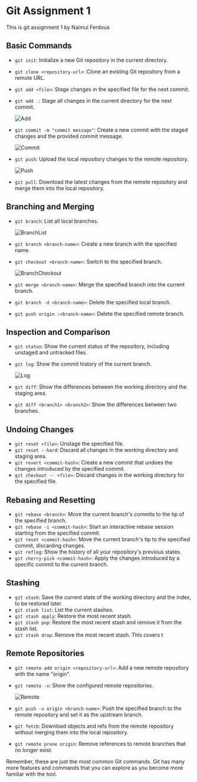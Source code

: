 # Git Assignment 1

This is git assignment 1 by Naimul Ferdous

## Basic Commands

- `git init`: Initialize a new Git repository in the current directory.
- `git clone <repository-url>`: Clone an existing Git repository from a remote URL.
- `git add <file>`: Stage changes in the specified file for the next commit.
- `git add .`: Stage all changes in the current directory for the next commit.

    ![Add](SS/Add.png)

- `git commit -m "commit message"`: Create a new commit with the staged changes and the provided commit message.

    ![Commit](SS/Commit.png)

- `git push`: Upload the local repository changes to the remote repository.

    ![Push](SS/Push.png)

- `git pull`: Download the latest changes from the remote repository and merge them into the local repository.

## Branching and Merging

- `git branch`: List all local branches.

    ![BranchList](SS/BranchList.png)

- `git branch <branch-name>`: Create a new branch with the specified name.
- `git checkout <branch-name>`: Switch to the specified branch.

    ![BranchCheckout](SS/BranchCheckout.png)

- `git merge <branch-name>`: Merge the specified branch into the current branch.
- `git branch -d <branch-name>`: Delete the specified local branch.
- `git push origin :<branch-name>`: Delete the specified remote branch.

## Inspection and Comparison

- `git status`: Show the current status of the repository, including unstaged and untracked files.
- `git log`: Show the commit history of the current branch.

    ![Log](SS/Log.png)

- `git diff`: Show the differences between the working directory and the staging area.
- `git diff <branch1> <branch2>`: Show the differences between two branches.

## Undoing Changes
- `git reset <file>`: Unstage the specified file.
- `git reset --hard`: Discard all changes in the working directory and staging area.
- `git revert <commit-hash>`: Create a new commit that undoes the changes introduced by the specified commit.
- `git checkout -- <file>`: Discard changes in the working directory for the specified file.

## Rebasing and Resetting
- `git rebase <branch>`: Move the current branch's commits to the tip of the specified branch.
- `git rebase -i <commit-hash>`: Start an interactive rebase session starting from the specified commit.
- `git reset <commit-hash>`: Move the current branch's tip to the specified commit, discarding changes.
- `git reflog`: Show the history of all your repository's previous states.
- `git cherry-pick <commit-hash>`: Apply the changes introduced by a specific commit to the current branch.

## Stashing
- `git stash`: Save the current state of the working directory and the index, to be restored later.
- `git stash list`: List the current stashes.
- `git stash apply`: Restore the most recent stash.
- `git stash pop`: Restore the most recent stash and remove it from the stash list.
- `git stash drop`: Remove the most recent stash.
This covers t

## Remote Repositories

- `git remote add origin <repository-url>`: Add a new remote repository with the name "origin".
- `git remote -v`: Show the configured remote repositories.

    ![Remote](SS/Remote.png)

- `git push -u origin <branch-name>`: Push the specified branch to the remote repository and set it as the upstream branch.
- `git fetch`: Download objects and refs from the remote repository without merging them into the local repository.
- `git remote prune origin`: Remove references to remote branches that no longer exist.

Remember, these are just the most common Git commands. Git has many more features and commands that you can explore as you become more familiar with the tool.